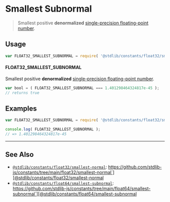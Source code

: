 <!--

@license Apache-2.0

Copyright (c) 2018 The Stdlib Authors.

Licensed under the Apache License, Version 2.0 (the "License");
you may not use this file except in compliance with the License.
You may obtain a copy of the License at

   http://www.apache.org/licenses/LICENSE-2.0

Unless required by applicable law or agreed to in writing, software
distributed under the License is distributed on an "AS IS" BASIS,
WITHOUT WARRANTIES OR CONDITIONS OF ANY KIND, either express or implied.
See the License for the specific language governing permissions and
limitations under the License.

-->

# Smallest Subnormal

> Smallest positive **denormalized** [single-precision floating-point number][ieee754].

<section class="usage">

## Usage

<!-- eslint-disable id-length -->

```javascript
var FLOAT32_SMALLEST_SUBNORMAL = require( '@stdlib/constants/float32/smallest-subnormal' );
```

#### FLOAT32_SMALLEST_SUBNORMAL

Smallest positive **denormalized** [single-precision floating-point number][ieee754].

<!-- eslint-disable id-length -->

```javascript
var bool = ( FLOAT32_SMALLEST_SUBNORMAL === 1.401298464324817e-45 );
// returns true
```

</section>

<!-- /.usage -->

<section class="examples">

## Examples

<!-- TODO: better example -->

<!-- eslint no-undef: "error" -->

<!-- eslint-disable id-length -->

```javascript
var FLOAT32_SMALLEST_SUBNORMAL = require( '@stdlib/constants/float32/smallest-subnormal' );

console.log( FLOAT32_SMALLEST_SUBNORMAL );
// => 1.401298464324817e-45
```

</section>

<!-- /.examples -->

<!-- Section for related `stdlib` packages. Do not manually edit this section, as it is automatically populated. -->

<section class="related">

* * *

## See Also

-   [`@stdlib/constants/float32/smallest-normal`][@stdlib/constants/float32/smallest-normal]: https://github.com/stdlib-js/constants/tree/main/float32/smallest-normal`][@stdlib/constants/float32/smallest-normal
-   [`@stdlib/constants/float64/smallest-subnormal`][@stdlib/constants/float64/smallest-subnormal]: https://github.com/stdlib-js/constants/tree/main/float64/smallest-subnormal`][@stdlib/constants/float64/smallest-subnormal

</section>

<!-- /.related -->

<!-- Section for all links. Make sure to keep an empty line after the `section` element and another before the `/section` close. -->

<section class="links">

[ieee754]: http://en.wikipedia.org/wiki/IEEE_754-1985

<!-- <related-links> -->

[@stdlib/constants/float32/smallest-normal]: https://github.com/stdlib-js/constants/tree/main/float32/smallest-normal

[@stdlib/constants/float64/smallest-subnormal]: https://github.com/stdlib-js/constants/tree/main/float64/smallest-subnormal

<!-- </related-links> -->

</section>

<!-- /.links -->
